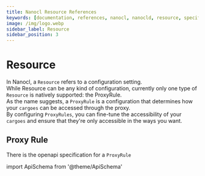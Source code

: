 ```yaml
---
title: Nanocl Resource References
keywords: [documentation, references, nanocl, nanocld, resource, specification]
image: /img/logo.webp
sidebar_label: Resource
sidebar_position: 3
---
```


# Resource

In Nanocl, a `Resource` refers to a configuration setting.<br />
While Resource can be any kind of configuration, currently only one type of `Resource` is natively supported: the ProxyRule.<br />
As the name suggests, a `ProxyRule` is a configuration that determines how your `cargoes` can be accessed through the proxy. <br />
By configuring `ProxyRules`, you can fine-tune the accessibility of your `cargoes` and ensure that they're only accessible in the ways you want.

## Proxy Rule

There is the openapi specification for a `ProxyRule`

import ApiSchema from '@theme/ApiSchema'

<ApiSchema example={false} id="nanocld-latest" pointer="#/components/schemas/ResourceProxyRule" />
